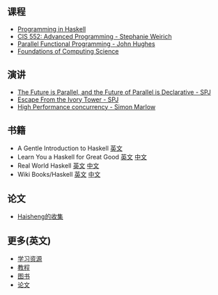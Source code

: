 ## 课程

  - [Programming in Haskell](http://www.cs.nott.ac.uk/~gmh/book.html)
  - [CIS 552: Advanced Programming - Stephanie Weirich](http://www.seas.upenn.edu/~cis552/)
  - [Parallel Functional Programming - John Hughes](http://www.cse.chalmers.se/edu/course/pfp/index.html)
  - [Foundations of Computing Science](http://events.cs.bham.ac.uk/mgs2012/)

## 演讲

  - [The Future is Parallel, and the Future of Parallel is Declarative - SPJ](http://yow.eventer.com/events/1004/talks/1055)
  - [Escape From the Ivory Tower - SPJ](http://yow.eventer.com/events/1004/talks/1054)
  - [High Performance concurrency - Simon Marlow](http://skillsmatter.com/podcast/home/high-performance-concurrency)

## 书籍

  - A Gentle Introduction to Haskell [英文](http://www.haskell.org/tutorial/)
  - Learn You a Haskell for Great Good [英文](http://learnyouahaskell.com/chapters) [中文](http://fleurer-lee.com/lyah/)
  - Real World Haskell [英文](http://book.realworldhaskell.org/) [中文](https://rwh.readthedocs.org/en/latest/)
  - Wiki Books/Haskell [英文](http://en.wikibooks.org/wiki/Haskell) [中文](http://zh.wikibooks.org/wiki/Haskell)

## 论文
  - [Haisheng的收集](http://code.google.com/p/ipaper/)
        
## 更多(英文)
  - [学习资源](http://www.haskell.org/haskellwiki/Learning_Haskell)
  - [教程](http://www.haskell.org/haskellwiki/Tutorials)
  - [图书](http://www.haskell.org/haskellwiki/Books)
  - [论文](http://www.haskell.org/haskellwiki/Research_papers)
